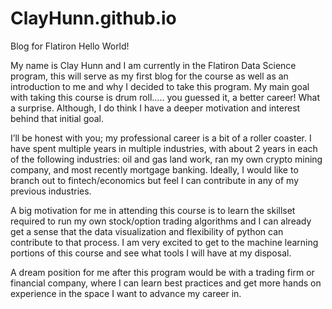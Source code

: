 # ClayHunn.github.io
Blog for Flatiron
Hello World!


My name is Clay Hunn and I am currently in the Flatiron Data Science program, this will serve as my first blog for the course as well as an introduction to me and why I decided to take this program.  My main goal with taking this course is drum roll….. you guessed it, a better career! What a surprise.  Although, I do think I have a deeper motivation and interest behind that initial goal. 

I’ll be honest with you; my professional career is a bit of a roller coaster.  I have spent multiple years in multiple industries, with about 2 years in each of the following industries: oil and gas land work, ran my own crypto mining company, and most recently mortgage banking.  Ideally, I would like to branch out to fintech/economics but feel I can contribute in any of my previous industries.  

A big motivation for me in attending this course is to learn the skillset required to run my own stock/option trading algorithms and I can already get a sense that the data visualization and flexibility of python can contribute to that process.  I am very excited to get to the machine learning portions of this course and see what tools I will have at my disposal.

A dream position for me after this program would be with a trading firm or financial company, where I can learn best practices and get more hands on experience in the space I want to advance my career in.
